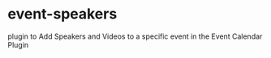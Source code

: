 # event-speakers
plugin to Add Speakers and Videos to a specific event in the Event Calendar Plugin
